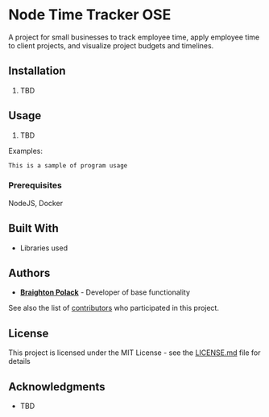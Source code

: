 # Node Time Tracker OSE

A project for small businesses to track employee time, apply employee time to client projects, and visualize project budgets and timelines.

## Installation

1. TBD

## Usage

1. TBD

Examples:
```
This is a sample of program usage
```

### Prerequisites

NodeJS, Docker

## Built With

* Libraries used

## Authors

* **[Braighton Polack](https://github.com/bpolack/)** - Developer of base functionality

See also the list of [contributors](https://github.com/bpolack/node-time-tracker/contributors) who participated in this project.

## License

This project is licensed under the MIT License - see the [LICENSE.md](LICENSE.md) file for details

## Acknowledgments

* TBD